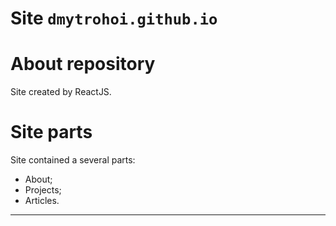 Site ``dmytrohoi.github.io``
====

# About repository

Site created by ReactJS.

# Site parts

Site contained a several parts:

- About;
- Projects;
- Articles.

-----
